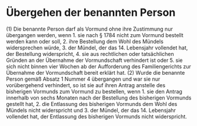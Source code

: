 # Übergehen der benannten Person

(1) Die benannte Person darf als Vormund ohne ihre Zustimmung nur übergangen werden, wenn  1.
 sie nach § 1784 nicht zum Vormund bestellt werden kann oder soll,
 2.
 ihre Bestellung dem Wohl des Mündels widersprechen würde,
 3.
 der Mündel, der das 14. Lebensjahr vollendet hat, der Bestellung widerspricht,
 4.
 sie aus rechtlichen oder tatsächlichen Gründen an der Übernahme der Vormundschaft verhindert ist oder
 5.
 sie sich nicht binnen vier Wochen ab der Aufforderung des Familiengerichts zur Übernahme der Vormundschaft bereit erklärt hat.
(2) Wurde die benannte Person gemäß Absatz 1 Nummer 4 übergangen und war sie nur vorübergehend verhindert, so ist sie auf ihren Antrag anstelle des bisherigen Vormunds zum Vormund zu bestellen, wenn  1.
 sie den Antrag innerhalb von sechs Monaten nach der Bestellung des bisherigen Vormunds gestellt hat,
 2.
 die Entlassung des bisherigen Vormunds dem Wohl des Mündels nicht widerspricht und
 3.
 der Mündel, der das 14. Lebensjahr vollendet hat, der Entlassung des bisherigen Vormunds nicht widerspricht.
 

